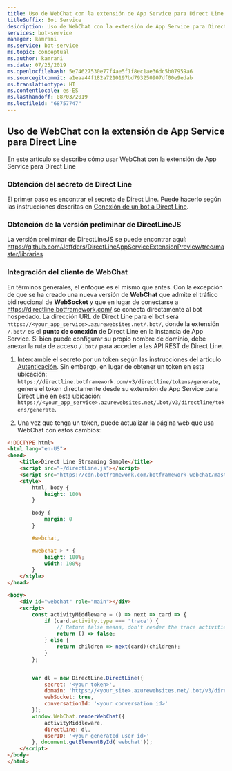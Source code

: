 ```yaml
---
title: Uso de WebChat con la extensión de App Service para Direct Line
titleSuffix: Bot Service
description: Uso de WebChat con la extensión de App Service para Direct Line
services: bot-service
manager: kamrani
ms.service: bot-service
ms.topic: conceptual
ms.author: kamrani
ms.date: 07/25/2019
ms.openlocfilehash: 5e74627530e77f4ae5f1f8ec1ae36dc5b07959a6
ms.sourcegitcommit: a1eaa44f182a7210197bd793250907df00e9edab
ms.translationtype: HT
ms.contentlocale: es-ES
ms.lasthandoff: 08/03/2019
ms.locfileid: "68757747"
---
```

## <a name="use-webchat-with-the-direct-line-app-service-extension"></a>Uso de WebChat con la extensión de App Service para Direct Line

En este artículo se describe cómo usar WebChat con la extensión de App Service para Direct Line

### <a name="get-your-direct-line-secret"></a>Obtención del secreto de Direct Line

El primer paso es encontrar el secreto de Direct Line. Puede hacerlo según las instrucciones descritas en [Conexión de un bot a Direct Line](https://docs.microsoft.com/en-us/azure/bot-service/bot-service-channel-connect-directline?view=azure-bot-service-4.0).

### <a name="get-the-preview-version-of-directlinejs"></a>Obtención de la versión preliminar de DirectLineJS
La versión preliminar de DirectLineJS se puede encontrar aquí: https://github.com/Jeffders/DirectLineAppServiceExtensionPreview/tree/master/libraries

### <a name="integrate-webchat-client"></a>Integración del cliente de WebChat

En términos generales, el enfoque es el mismo que antes. Con la excepción de que se ha creado una nueva versión de **WebChat** que admite el tráfico bidireccional de **WebSocket** y que en lugar de conectarse a https://directline.botframework.com/ se conecta directamente al bot hospedado.
La dirección URL de Direct Line para el bot será `https://<your_app_service>.azurewebsites.net/.bot/`, donde la extensión `/.bot/` es el **punto de conexión** de Direct Line en la instancia de App Service.
Si bien puede configurar su propio nombre de dominio, debe anexar la ruta de acceso `/.bot/` para acceder a las API REST de Direct Line.

1. Intercambie el secreto por un token según las instrucciones del artículo [Autenticación](https://docs.microsoft.com/en-us/azure/bot-service/rest-api/bot-framework-rest-direct-line-3-0-authentication?view=azure-bot-service-4.0). Sin embargo, en lugar de obtener un token en esta ubicación: `https://directline.botframework.com/v3/directline/tokens/generate`, genere el token directamente desde su extensión de App Service para Direct Line en esta ubicación: `https://<your_app_service>.azurewebsites.net/.bot/v3/directline/tokens/generate`.  

1. Una vez que tenga un token, puede actualizar la página web que usa WebChat con estos cambios:

```html
<!DOCTYPE html>
<html lang="en-US">
<head>
    <title>Direct Line Streaming Sample</title>
    <script src="~/directLine.js"></script>
    <script src="https://cdn.botframework.com/botframework-webchat/master/webchat.js"></script>
    <style>
        html, body {
            height: 100%
        }

        body {
            margin: 0
        }

        #webchat,

        #webchat > * {
            height: 100%;
            width: 100%;
        }
    </style>
</head>

<body>
    <div id="webchat" role="main"></div>
    <script>
        const activityMiddleware = () => next => card => {
            if (card.activity.type === 'trace') {
                // Return false means, don't render the trace activities
                return () => false;
            } else {
                return children => next(card)(children);
            }
        };


        var dl = new DirectLine.DirectLine({
            secret: '<your token>',
            domain: 'https://<your_site>.azurewebsites.net/.bot/v3/directline',
            webSocket: true,
            conversationId: '<your conversation id>'
        });
        window.WebChat.renderWebChat({
            activityMiddleware,
            directLine: dl,
            userID: '<your generated user id>'
        }, document.getElementById('webchat'));
    </script>
</body>
</html>

```
